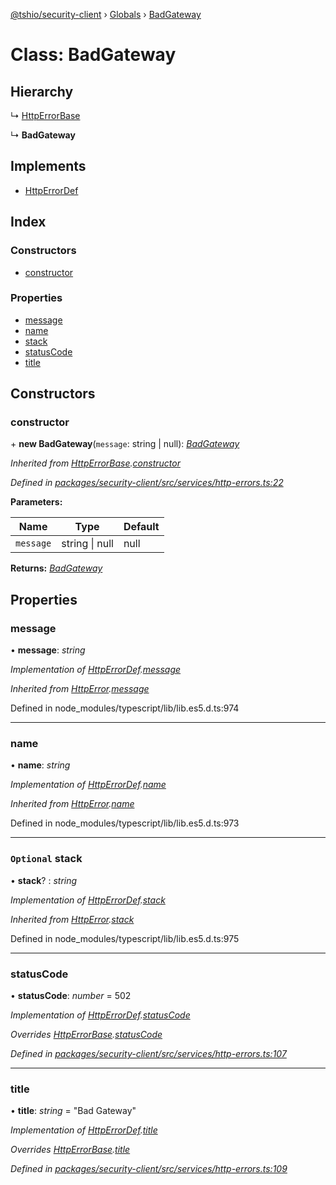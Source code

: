 [@tshio/security-client](../README.md) › [Globals](../globals.md) › [BadGateway](badgateway.md)

# Class: BadGateway

## Hierarchy

  ↳ [HttpErrorBase](httperrorbase.md)

  ↳ **BadGateway**

## Implements

* [HttpErrorDef](../interfaces/httperrordef.md)

## Index

### Constructors

* [constructor](badgateway.md#markdown-header-constructor)

### Properties

* [message](badgateway.md#markdown-header-message)
* [name](badgateway.md#markdown-header-name)
* [stack](badgateway.md#markdown-header-optional-stack)
* [statusCode](badgateway.md#markdown-header-statuscode)
* [title](badgateway.md#markdown-header-title)

## Constructors

###  constructor

\+ **new BadGateway**(`message`: string | null): *[BadGateway](badgateway.md)*

*Inherited from [HttpErrorBase](httperrorbase.md).[constructor](httperrorbase.md#markdown-header-constructor)*

*Defined in [packages/security-client/src/services/http-errors.ts:22](https://github.com/TheSoftwareHouse/rad-modules-tools/blob/afe5496/packages/security-client/src/services/http-errors.ts#L22)*

**Parameters:**

Name | Type | Default |
------ | ------ | ------ |
`message` | string &#124; null | null |

**Returns:** *[BadGateway](badgateway.md)*

## Properties

###  message

• **message**: *string*

*Implementation of [HttpErrorDef](../interfaces/httperrordef.md).[message](../interfaces/httperrordef.md#markdown-header-message)*

*Inherited from [HttpError](../interfaces/httperror.md).[message](../interfaces/httperror.md#markdown-header-message)*

Defined in node_modules/typescript/lib/lib.es5.d.ts:974

___

###  name

• **name**: *string*

*Implementation of [HttpErrorDef](../interfaces/httperrordef.md).[name](../interfaces/httperrordef.md#markdown-header-name)*

*Inherited from [HttpError](../interfaces/httperror.md).[name](../interfaces/httperror.md#markdown-header-name)*

Defined in node_modules/typescript/lib/lib.es5.d.ts:973

___

### `Optional` stack

• **stack**? : *string*

*Implementation of [HttpErrorDef](../interfaces/httperrordef.md).[stack](../interfaces/httperrordef.md#markdown-header-optional-stack)*

*Inherited from [HttpError](../interfaces/httperror.md).[stack](../interfaces/httperror.md#markdown-header-optional-stack)*

Defined in node_modules/typescript/lib/lib.es5.d.ts:975

___

###  statusCode

• **statusCode**: *number* = 502

*Implementation of [HttpErrorDef](../interfaces/httperrordef.md).[statusCode](../interfaces/httperrordef.md#markdown-header-statuscode)*

*Overrides [HttpErrorBase](httperrorbase.md).[statusCode](httperrorbase.md#markdown-header-statuscode)*

*Defined in [packages/security-client/src/services/http-errors.ts:107](https://github.com/TheSoftwareHouse/rad-modules-tools/blob/afe5496/packages/security-client/src/services/http-errors.ts#L107)*

___

###  title

• **title**: *string* = "Bad Gateway"

*Implementation of [HttpErrorDef](../interfaces/httperrordef.md).[title](../interfaces/httperrordef.md#markdown-header-title)*

*Overrides [HttpErrorBase](httperrorbase.md).[title](httperrorbase.md#markdown-header-title)*

*Defined in [packages/security-client/src/services/http-errors.ts:109](https://github.com/TheSoftwareHouse/rad-modules-tools/blob/afe5496/packages/security-client/src/services/http-errors.ts#L109)*
